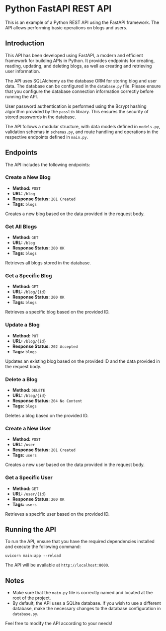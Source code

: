 # Python FastAPI REST API

This is an example of a Python REST API using the FastAPI framework. The API allows performing basic operations on blogs and users.

## Introduction

This API has been developed using FastAPI, a modern and efficient framework for building APIs in Python. It provides endpoints for creating, reading, updating, and deleting blogs, as well as creating and retrieving user information.

The API uses SQLAlchemy as the database ORM for storing blog and user data. The database can be configured in the `database.py` file. Please ensure that you configure the database connection information correctly before running the API.

User password authentication is performed using the Bcrypt hashing algorithm provided by the `passlib` library. This ensures the security of stored passwords in the database.

The API follows a modular structure, with data models defined in `models.py`, validation schemas in `schemas.py`, and route handling and operations in the respective endpoints defined in `main.py`.

## Endpoints

The API includes the following endpoints:

### Create a New Blog

- **Method:** `POST`
- **URL:** `/blog`
- **Response Status:** `201 Created`
- **Tags:** `blogs`

Creates a new blog based on the data provided in the request body.

### Get All Blogs

- **Method:** `GET`
- **URL:** `/blog`
- **Response Status:** `200 OK`
- **Tags:** `blogs`

Retrieves all blogs stored in the database.

### Get a Specific Blog

- **Method:** `GET`
- **URL:** `/blog/{id}`
- **Response Status:** `200 OK`
- **Tags:** `blogs`

Retrieves a specific blog based on the provided ID.

### Update a Blog

- **Method:** `PUT`
- **URL:** `/blog/{id}`
- **Response Status:** `202 Accepted`
- **Tags:** `blogs`

Updates an existing blog based on the provided ID and the data provided in the request body.

### Delete a Blog

- **Method:** `DELETE`
- **URL:** `/blog/{id}`
- **Response Status:** `204 No Content`
- **Tags:** `blogs`

Deletes a blog based on the provided ID.

### Create a New User

- **Method:** `POST`
- **URL:** `/user`
- **Response Status:** `201 Created`
- **Tags:** `users`

Creates a new user based on the data provided in the request body.

### Get a Specific User

- **Method:** `GET`
- **URL:** `/user/{id}`
- **Response Status:** `200 OK`
- **Tags:** `users`

Retrieves a specific user based on the provided ID.

## Running the API

To run the API, ensure that you have the required dependencies installed and execute the following command:

```
uvicorn main:app --reload
```

The API will be available at `http://localhost:8000`.

## Notes

- Make sure that the `main.py` file is correctly named and located at the root of the project.
- By default, the API uses a SQLite database. If you wish to use a different database, make the necessary changes to the database configuration in `database.py`.

Feel free to modify the API according to your needs!